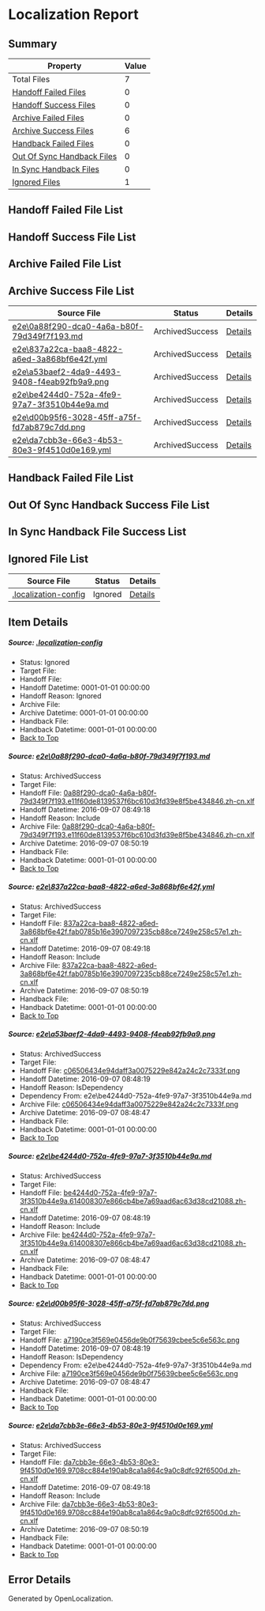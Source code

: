 # <a name='report-top'></a> Localization Report

## Summary
 Property | Value 
 -------- | ----- 
 Total Files | 7
[ Handoff Failed Files ](#handoff-failed-list)| 0
[ Handoff Success Files ](#handoff-success-list)| 0
[ Archive Failed Files ](#archive-failed-list)| 0
[ Archive Success Files ](#archive-success-list)| 6
[ Handback Failed Files ](#handback-failed-list)| 0
[ Out Of Sync Handback Files ](#outofsync-handback-success-list)| 0
[ In Sync Handback Files ](#insync-handback-success-list)| 0
[ Ignored Files ](#ignored-list)| 1

## <a name='handoff-failed-list'></a> Handoff Failed File List

## <a name='handoff-success-list'></a> Handoff Success File List

## <a name='archive-failed-list'></a> Archive Failed File List

## <a name='archive-success-list'></a> Archive Success File List
 Source File | Status | Details 
 ----------- | ------ | ------- 
 [e2e\0a88f290-dca0-4a6a-b80f-79d349f7f193.md](https://github.com/OpenLocalizationTestOrg/ol-test0/blob/59bf4b202cdba53ecd91d523e265cda2cbc521c7/e2e/0a88f290-dca0-4a6a-b80f-79d349f7f193.md) | ArchivedSuccess | [Details](#c46b7def5588c28c057b9409afdeb11ebe3458871)
 [e2e\837a22ca-baa8-4822-a6ed-3a868bf6e42f.yml](https://github.com/OpenLocalizationTestOrg/ol-test0/blob/59bf4b202cdba53ecd91d523e265cda2cbc521c7/e2e/837a22ca-baa8-4822-a6ed-3a868bf6e42f.yml) | ArchivedSuccess | [Details](#8a1cd6a1b058f81e8756dffc3428be69568299912)
 [e2e\a53baef2-4da9-4493-9408-f4eab92fb9a9.png](https://github.com/OpenLocalizationTestOrg/ol-test0/blob/11ba1cbdfb01fd558d8a9103bde04f9a6de00a82/e2e/a53baef2-4da9-4493-9408-f4eab92fb9a9.png) | ArchivedSuccess | [Details](#c06506434e94daff3a0075229e842a24c2c7333f3)
 [e2e\be4244d0-752a-4fe9-97a7-3f3510b44e9a.md](https://github.com/OpenLocalizationTestOrg/ol-test0/blob/11ba1cbdfb01fd558d8a9103bde04f9a6de00a82/e2e/be4244d0-752a-4fe9-97a7-3f3510b44e9a.md) | ArchivedSuccess | [Details](#8aef743434b2bde0faa4cbc563e40bcd4ea8d11c4)
 [e2e\d00b95f6-3028-45ff-a75f-fd7ab879c7dd.png](https://github.com/OpenLocalizationTestOrg/ol-test0/blob/11ba1cbdfb01fd558d8a9103bde04f9a6de00a82/e2e/d00b95f6-3028-45ff-a75f-fd7ab879c7dd.png) | ArchivedSuccess | [Details](#a7190ce3f569e0456de9b0f75639cbee5c6e563c5)
 [e2e\da7cbb3e-66e3-4b53-80e3-9f4510d0e169.yml](https://github.com/OpenLocalizationTestOrg/ol-test0/blob/59bf4b202cdba53ecd91d523e265cda2cbc521c7/e2e/da7cbb3e-66e3-4b53-80e3-9f4510d0e169.yml) | ArchivedSuccess | [Details](#5f655dac8b6eb47b3bdb5303a33e0de1a3c4d4bd6)

## <a name='handback-failed-list'></a> Handback Failed File List

## <a name='outofsync-handback-success-list'></a> Out Of Sync Handback Success File List

## <a name='insync-handback-success-list'></a> In Sync Handback File Success List

## <a name='ignored-list'></a> Ignored File List
 Source File | Status | Details 
 ----------- | ------ | ------- 
 [.localization-config](https://github.com/OpenLocalizationTestOrg/ol-test0/blob/59bf4b202cdba53ecd91d523e265cda2cbc521c7/.localization-config) | Ignored | [Details](#3d4f252ac210baf56311d7e97dcc2db10974dbd20)

## Item Details
##### <a name='3d4f252ac210baf56311d7e97dcc2db10974dbd20'></a> Source: [.localization-config](https://github.com/OpenLocalizationTestOrg/ol-test0/blob/59bf4b202cdba53ecd91d523e265cda2cbc521c7/.localization-config)
* Status: Ignored
* Target File: 
* Handoff File: 
* Handoff Datetime: 0001-01-01 00:00:00
* Handoff Reason: Ignored
* Archive File: 
* Archive Datetime: 0001-01-01 00:00:00
* Handback File: 
* Handback Datetime: 0001-01-01 00:00:00
* [Back to Top](#report-top)

##### <a name='c46b7def5588c28c057b9409afdeb11ebe3458871'></a> Source: [e2e\0a88f290-dca0-4a6a-b80f-79d349f7f193.md](https://github.com/OpenLocalizationTestOrg/ol-test0/blob/59bf4b202cdba53ecd91d523e265cda2cbc521c7/e2e/0a88f290-dca0-4a6a-b80f-79d349f7f193.md)
* Status: ArchivedSuccess
* Target File: 
* Handoff File: [0a88f290-dca0-4a6a-b80f-79d349f7f193.e11f60de8139537f6bc610d3fd39e8f5be434846.zh-cn.xlf](https://github.com/OpenLocalizationTestOrg/ol-test0-handoff/blob/2220c172a5c741272c976b9cfb1af025c1ea5e27/ol-handoff/OpenLocalizationTestOrg/ol-test0-zhcn/ci/ht/0a88f290-dca0-4a6a-b80f-79d349f7f193.e11f60de8139537f6bc610d3fd39e8f5be434846.zh-cn.xlf)
* Handoff Datetime: 2016-09-07 08:49:18
* Handoff Reason: Include
* Archive File: [0a88f290-dca0-4a6a-b80f-79d349f7f193.e11f60de8139537f6bc610d3fd39e8f5be434846.zh-cn.xlf](https://github.com/OpenLocalizationTestOrg/ol-test0-handoff/blob/7f626eb14b2e22e2d5aeb44fc4c8d1d12661f262/ol-archive/OpenLocalizationTestOrg/ol-test0-zhcn/ci/ht/0a88f290-dca0-4a6a-b80f-79d349f7f193.e11f60de8139537f6bc610d3fd39e8f5be434846.zh-cn.xlf)
* Archive Datetime: 2016-09-07 08:50:19
* Handback File: 
* Handback Datetime: 0001-01-01 00:00:00
* [Back to Top](#report-top)

##### <a name='8a1cd6a1b058f81e8756dffc3428be69568299912'></a> Source: [e2e\837a22ca-baa8-4822-a6ed-3a868bf6e42f.yml](https://github.com/OpenLocalizationTestOrg/ol-test0/blob/59bf4b202cdba53ecd91d523e265cda2cbc521c7/e2e/837a22ca-baa8-4822-a6ed-3a868bf6e42f.yml)
* Status: ArchivedSuccess
* Target File: 
* Handoff File: [837a22ca-baa8-4822-a6ed-3a868bf6e42f.fab0785b16e3907097235cb88ce7249e258c57e1.zh-cn.xlf](https://github.com/OpenLocalizationTestOrg/ol-test0-handoff/blob/2220c172a5c741272c976b9cfb1af025c1ea5e27/ol-handoff/OpenLocalizationTestOrg/ol-test0-zhcn/ci/ht/837a22ca-baa8-4822-a6ed-3a868bf6e42f.fab0785b16e3907097235cb88ce7249e258c57e1.zh-cn.xlf)
* Handoff Datetime: 2016-09-07 08:49:18
* Handoff Reason: Include
* Archive File: [837a22ca-baa8-4822-a6ed-3a868bf6e42f.fab0785b16e3907097235cb88ce7249e258c57e1.zh-cn.xlf](https://github.com/OpenLocalizationTestOrg/ol-test0-handoff/blob/7f626eb14b2e22e2d5aeb44fc4c8d1d12661f262/ol-archive/OpenLocalizationTestOrg/ol-test0-zhcn/ci/ht/837a22ca-baa8-4822-a6ed-3a868bf6e42f.fab0785b16e3907097235cb88ce7249e258c57e1.zh-cn.xlf)
* Archive Datetime: 2016-09-07 08:50:19
* Handback File: 
* Handback Datetime: 0001-01-01 00:00:00
* [Back to Top](#report-top)

##### <a name='c06506434e94daff3a0075229e842a24c2c7333f3'></a> Source: [e2e\a53baef2-4da9-4493-9408-f4eab92fb9a9.png](https://github.com/OpenLocalizationTestOrg/ol-test0/blob/11ba1cbdfb01fd558d8a9103bde04f9a6de00a82/e2e/a53baef2-4da9-4493-9408-f4eab92fb9a9.png)
* Status: ArchivedSuccess
* Target File: 
* Handoff File: [c06506434e94daff3a0075229e842a24c2c7333f.png](https://github.com/OpenLocalizationTestOrg/ol-test0-handoff/blob/93c2e611884c020c3930e351d9ff6d603fbe5602/ol-handoff/OpenLocalizationTestOrg/ol-test0-zhcn/ci/ht/c06506434e94daff3a0075229e842a24c2c7333f.png)
* Handoff Datetime: 2016-09-07 08:48:19
* Handoff Reason: IsDependency
* Dependency From: e2e\be4244d0-752a-4fe9-97a7-3f3510b44e9a.md
* Archive File: [c06506434e94daff3a0075229e842a24c2c7333f.png](https://github.com/OpenLocalizationTestOrg/ol-test0-handoff/blob/085496e34873a51afa826260080146a8aff047db/ol-archive/OpenLocalizationTestOrg/ol-test0-zhcn/ci/ht/c06506434e94daff3a0075229e842a24c2c7333f.png)
* Archive Datetime: 2016-09-07 08:48:47
* Handback File: 
* Handback Datetime: 0001-01-01 00:00:00
* [Back to Top](#report-top)

##### <a name='8aef743434b2bde0faa4cbc563e40bcd4ea8d11c4'></a> Source: [e2e\be4244d0-752a-4fe9-97a7-3f3510b44e9a.md](https://github.com/OpenLocalizationTestOrg/ol-test0/blob/11ba1cbdfb01fd558d8a9103bde04f9a6de00a82/e2e/be4244d0-752a-4fe9-97a7-3f3510b44e9a.md)
* Status: ArchivedSuccess
* Target File: 
* Handoff File: [be4244d0-752a-4fe9-97a7-3f3510b44e9a.614008307e866cb4be7a69aad6ac63d38cd21088.zh-cn.xlf](https://github.com/OpenLocalizationTestOrg/ol-test0-handoff/blob/93c2e611884c020c3930e351d9ff6d603fbe5602/ol-handoff/OpenLocalizationTestOrg/ol-test0-zhcn/ci/ht/be4244d0-752a-4fe9-97a7-3f3510b44e9a.614008307e866cb4be7a69aad6ac63d38cd21088.zh-cn.xlf)
* Handoff Datetime: 2016-09-07 08:48:19
* Handoff Reason: Include
* Archive File: [be4244d0-752a-4fe9-97a7-3f3510b44e9a.614008307e866cb4be7a69aad6ac63d38cd21088.zh-cn.xlf](https://github.com/OpenLocalizationTestOrg/ol-test0-handoff/blob/085496e34873a51afa826260080146a8aff047db/ol-archive/OpenLocalizationTestOrg/ol-test0-zhcn/ci/ht/be4244d0-752a-4fe9-97a7-3f3510b44e9a.614008307e866cb4be7a69aad6ac63d38cd21088.zh-cn.xlf)
* Archive Datetime: 2016-09-07 08:48:47
* Handback File: 
* Handback Datetime: 0001-01-01 00:00:00
* [Back to Top](#report-top)

##### <a name='a7190ce3f569e0456de9b0f75639cbee5c6e563c5'></a> Source: [e2e\d00b95f6-3028-45ff-a75f-fd7ab879c7dd.png](https://github.com/OpenLocalizationTestOrg/ol-test0/blob/11ba1cbdfb01fd558d8a9103bde04f9a6de00a82/e2e/d00b95f6-3028-45ff-a75f-fd7ab879c7dd.png)
* Status: ArchivedSuccess
* Target File: 
* Handoff File: [a7190ce3f569e0456de9b0f75639cbee5c6e563c.png](https://github.com/OpenLocalizationTestOrg/ol-test0-handoff/blob/93c2e611884c020c3930e351d9ff6d603fbe5602/ol-handoff/OpenLocalizationTestOrg/ol-test0-zhcn/ci/ht/a7190ce3f569e0456de9b0f75639cbee5c6e563c.png)
* Handoff Datetime: 2016-09-07 08:48:19
* Handoff Reason: IsDependency
* Dependency From: e2e\be4244d0-752a-4fe9-97a7-3f3510b44e9a.md
* Archive File: [a7190ce3f569e0456de9b0f75639cbee5c6e563c.png](https://github.com/OpenLocalizationTestOrg/ol-test0-handoff/blob/085496e34873a51afa826260080146a8aff047db/ol-archive/OpenLocalizationTestOrg/ol-test0-zhcn/ci/ht/a7190ce3f569e0456de9b0f75639cbee5c6e563c.png)
* Archive Datetime: 2016-09-07 08:48:47
* Handback File: 
* Handback Datetime: 0001-01-01 00:00:00
* [Back to Top](#report-top)

##### <a name='5f655dac8b6eb47b3bdb5303a33e0de1a3c4d4bd6'></a> Source: [e2e\da7cbb3e-66e3-4b53-80e3-9f4510d0e169.yml](https://github.com/OpenLocalizationTestOrg/ol-test0/blob/59bf4b202cdba53ecd91d523e265cda2cbc521c7/e2e/da7cbb3e-66e3-4b53-80e3-9f4510d0e169.yml)
* Status: ArchivedSuccess
* Target File: 
* Handoff File: [da7cbb3e-66e3-4b53-80e3-9f4510d0e169.9708cc884e190ab8ca1a864c9a0c8dfc92f6500d.zh-cn.xlf](https://github.com/OpenLocalizationTestOrg/ol-test0-handoff/blob/2220c172a5c741272c976b9cfb1af025c1ea5e27/ol-handoff/OpenLocalizationTestOrg/ol-test0-zhcn/ci/ht/da7cbb3e-66e3-4b53-80e3-9f4510d0e169.9708cc884e190ab8ca1a864c9a0c8dfc92f6500d.zh-cn.xlf)
* Handoff Datetime: 2016-09-07 08:49:18
* Handoff Reason: Include
* Archive File: [da7cbb3e-66e3-4b53-80e3-9f4510d0e169.9708cc884e190ab8ca1a864c9a0c8dfc92f6500d.zh-cn.xlf](https://github.com/OpenLocalizationTestOrg/ol-test0-handoff/blob/7f626eb14b2e22e2d5aeb44fc4c8d1d12661f262/ol-archive/OpenLocalizationTestOrg/ol-test0-zhcn/ci/ht/da7cbb3e-66e3-4b53-80e3-9f4510d0e169.9708cc884e190ab8ca1a864c9a0c8dfc92f6500d.zh-cn.xlf)
* Archive Datetime: 2016-09-07 08:50:19
* Handback File: 
* Handback Datetime: 0001-01-01 00:00:00
* [Back to Top](#report-top)


## Error Details

Generated by OpenLocalization.
